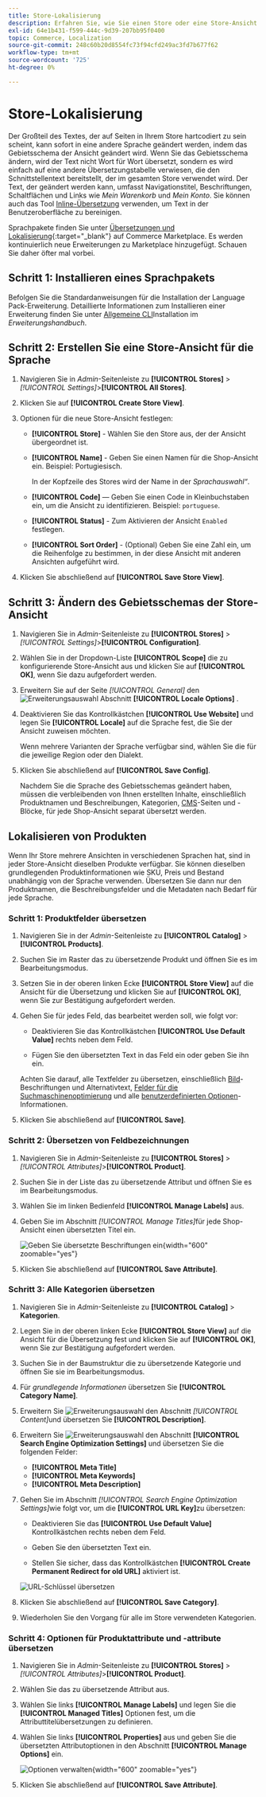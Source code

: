 ```yaml
---
title: Store-Lokalisierung
description: Erfahren Sie, wie Sie einen Store oder eine Store-Ansicht lokalisieren.
exl-id: 64e1b431-f599-444c-9d39-207bb95f0400
topic: Commerce, Localization
source-git-commit: 248c60b20d8554fc73f94cfd249ac3fd7b677f62
workflow-type: tm+mt
source-wordcount: '725'
ht-degree: 0%

---
```


# Store-Lokalisierung

Der Großteil des Textes, der auf Seiten in Ihrem Store hartcodiert zu sein scheint, kann sofort in eine andere Sprache geändert werden, indem das Gebietsschema der Ansicht geändert wird. Wenn Sie das Gebietsschema ändern, wird der Text nicht Wort für Wort übersetzt, sondern es wird einfach auf eine andere Übersetzungstabelle verwiesen, die den Schnittstellentext bereitstellt, der im gesamten Store verwendet wird. Der Text, der geändert werden kann, umfasst Navigationstitel, Beschriftungen, Schaltflächen und Links wie _Mein Warenkorb_ und _Mein Konto_. Sie können auch das Tool [Inline-Übersetzung](../configuration-reference/advanced/developer.md) verwenden, um Text in der Benutzeroberfläche zu bereinigen.

Sprachpakete finden Sie unter [Übersetzungen und Lokalisierung][1]{:target="_blank"} auf Commerce Marketplace. Es werden kontinuierlich neue Erweiterungen zu Marketplace hinzugefügt. Schauen Sie daher öfter mal vorbei.

## Schritt 1: Installieren eines Sprachpakets

Befolgen Sie die Standardanweisungen für die Installation der Language Pack-Erweiterung. Detaillierte Informationen zum Installieren einer Erweiterung finden Sie unter [Allgemeine CLI][2]Installation im _Erweiterungshandbuch_.

## Schritt 2: Erstellen Sie eine Store-Ansicht für die Sprache

1. Navigieren Sie in _Admin_-Seitenleiste zu **[!UICONTROL Stores]** > _[!UICONTROL Settings]_>**[!UICONTROL All Stores]**.

1. Klicken Sie auf **[!UICONTROL Create Store View]**.

1. Optionen für die neue Store-Ansicht festlegen:

   - **[!UICONTROL Store]** - Wählen Sie den Store aus, der der Ansicht übergeordnet ist.

   - **[!UICONTROL Name]** - Geben Sie einen Namen für die Shop-Ansicht ein. Beispiel: Portugiesisch.

     In der Kopfzeile des Stores wird der Name in der _Sprachauswahl“_.

   - **[!UICONTROL Code]** — Geben Sie einen Code in Kleinbuchstaben ein, um die Ansicht zu identifizieren. Beispiel: `portuguese`.

   - **[!UICONTROL Status]** - Zum Aktivieren der Ansicht `Enabled` festlegen.

   - **[!UICONTROL Sort Order]** - (Optional) Geben Sie eine Zahl ein, um die Reihenfolge zu bestimmen, in der diese Ansicht mit anderen Ansichten aufgeführt wird.

1. Klicken Sie abschließend auf **[!UICONTROL Save Store View]**.

## Schritt 3: Ändern des Gebietsschemas der Store-Ansicht

1. Navigieren Sie in _Admin_-Seitenleiste zu **[!UICONTROL Stores]** > _[!UICONTROL Settings]_>**[!UICONTROL Configuration]**.

1. Wählen Sie in der Dropdown-Liste **[!UICONTROL Scope]** die zu konfigurierende Store-Ansicht aus und klicken Sie auf **[!UICONTROL OK]**, wenn Sie dazu aufgefordert werden.

1. Erweitern Sie auf der Seite *[!UICONTROL General]* den ![Erweiterungsauswahl](../assets/icon-display-expand.png) Abschnitt **[!UICONTROL Locale Options]** .

1. Deaktivieren Sie das Kontrollkästchen **[!UICONTROL Use Website]** und legen Sie **[!UICONTROL Locale]** auf die Sprache fest, die Sie der Ansicht zuweisen möchten.

   Wenn mehrere Varianten der Sprache verfügbar sind, wählen Sie die für die jeweilige Region oder den Dialekt.

1. Klicken Sie abschließend auf **[!UICONTROL Save Config]**.

   Nachdem Sie die Sprache des Gebietsschemas geändert haben, müssen die verbleibenden von Ihnen erstellten Inhalte, einschließlich Produktnamen und Beschreibungen, Kategorien, [CMS](../content-design/page-translate.md)-Seiten und -Blöcke, für jede Shop-Ansicht separat übersetzt werden.

## Lokalisieren von Produkten

Wenn Ihr Store mehrere Ansichten in verschiedenen Sprachen hat, sind in jeder Store-Ansicht dieselben Produkte verfügbar. Sie können dieselben grundlegenden Produktinformationen wie SKU, Preis und Bestand unabhängig von der Sprache verwenden. Übersetzen Sie dann nur den Produktnamen, die Beschreibungsfelder und die Metadaten nach Bedarf für jede Sprache.

### Schritt 1: Produktfelder übersetzen

1. Navigieren Sie in der _Admin_-Seitenleiste zu **[!UICONTROL Catalog]** > **[!UICONTROL Products]**.

1. Suchen Sie im Raster das zu übersetzende Produkt und öffnen Sie es im Bearbeitungsmodus.

1. Setzen Sie in der oberen linken Ecke **[!UICONTROL Store View]** auf die Ansicht für die Übersetzung und klicken Sie auf **[!UICONTROL OK]**, wenn Sie zur Bestätigung aufgefordert werden.

1. Gehen Sie für jedes Feld, das bearbeitet werden soll, wie folgt vor:

   - Deaktivieren Sie das Kontrollkästchen **[!UICONTROL Use Default Value]** rechts neben dem Feld.

   - Fügen Sie den übersetzten Text in das Feld ein oder geben Sie ihn ein.

   Achten Sie darauf, alle Textfelder zu übersetzen, einschließlich [Bild](../catalog/catalog-images-video.md)-Beschriftungen und Alternativtext, [Felder für die Suchmaschinenoptimierung](../catalog/product-search-engine-optimization.md) und alle [benutzerdefinierten Optionen](../catalog/settings-advanced-custom-options.md)-Informationen.

1. Klicken Sie abschließend auf **[!UICONTROL Save]**.

### Schritt 2: Übersetzen von Feldbezeichnungen

1. Navigieren Sie in _Admin_-Seitenleiste zu **[!UICONTROL Stores]** > _[!UICONTROL Attributes]_>**[!UICONTROL Product]**.

1. Suchen Sie in der Liste das zu übersetzende Attribut und öffnen Sie es im Bearbeitungsmodus.

1. Wählen Sie im linken Bedienfeld **[!UICONTROL Manage Labels]** aus.

1. Geben Sie im Abschnitt _[!UICONTROL Manage Titles]_&#x200B;für jede Shop-Ansicht einen übersetzten Titel ein.

   ![Geben Sie übersetzte Beschriftungen ein](./assets/product-attribute-labels-translate.png){width="600" zoomable="yes"}

1. Klicken Sie abschließend auf **[!UICONTROL Save Attribute]**.

### Schritt 3: Alle Kategorien übersetzen

1. Navigieren Sie in _Admin_-Seitenleiste zu **[!UICONTROL Catalog]** > **Kategorien**.

1. Legen Sie in der oberen linken Ecke **[!UICONTROL Store View]** auf die Ansicht für die Übersetzung fest und klicken Sie auf **[!UICONTROL OK]**, wenn Sie zur Bestätigung aufgefordert werden.

1. Suchen Sie in der Baumstruktur die zu übersetzende Kategorie und öffnen Sie sie im Bearbeitungsmodus.

1. Für _grundlegende Informationen_ übersetzen Sie **[!UICONTROL Category Name]**.

1. Erweitern Sie ![Erweiterungsauswahl](../assets/icon-display-expand.png) den Abschnitt _[!UICONTROL Content]_&#x200B;und übersetzen Sie **[!UICONTROL Description]**.

1. Erweitern Sie ![Erweiterungsauswahl](../assets/icon-display-expand.png) den Abschnitt **[!UICONTROL Search Engine Optimization Settings]** und übersetzen Sie die folgenden Felder:

   - **[!UICONTROL Meta Title]**
   - **[!UICONTROL Meta Keywords]**
   - **[!UICONTROL Meta Description]**

1. Gehen Sie im Abschnitt _[!UICONTROL Search Engine Optimization Settings]_&#x200B;wie folgt vor, um die **[!UICONTROL URL Key]**&#x200B;zu übersetzen:

   - Deaktivieren Sie das **[!UICONTROL Use Default Value]** Kontrollkästchen rechts neben dem Feld.

   - Geben Sie den übersetzten Text ein.

   - Stellen Sie sicher, dass das Kontrollkästchen **[!UICONTROL Create Permanent Redirect for old URL]** aktiviert ist.

   ![URL-Schlüssel übersetzen](./assets/category-translate-url-key.png)

1. Klicken Sie abschließend auf **[!UICONTROL Save Category]**.

1. Wiederholen Sie den Vorgang für alle im Store verwendeten Kategorien.

### Schritt 4: Optionen für Produktattribute und -attribute übersetzen

1. Navigieren Sie in _Admin_-Seitenleiste zu **[!UICONTROL Stores]** > _[!UICONTROL Attributes]_>**[!UICONTROL Product]**.

1. Wählen Sie das zu übersetzende Attribut aus.

1. Wählen Sie links **[!UICONTROL Manage Labels]** und legen Sie die **[!UICONTROL Managed Titles]** Optionen fest, um die Attributtitelübersetzungen zu definieren.

1. Wählen Sie links **[!UICONTROL Properties]** aus und geben Sie die übersetzten Attributoptionen in den Abschnitt **[!UICONTROL Manage Options]** ein.

   ![Optionen verwalten](./assets/manage-option-tab.png){width="600" zoomable="yes"}

1. Klicken Sie abschließend auf **[!UICONTROL Save Attribute]**.


[1]: https://marketplace.magento.com/extensions/content-customizations/translations-localization.html
[2]: https://experienceleague.adobe.com/docs/commerce-operations/installation-guide/tutorials/extensions.html
